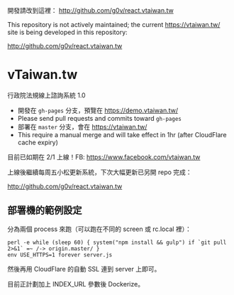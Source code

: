 開發請改到這裡： http://github.com/g0v/react.vtaiwan.tw

This repository is not actively maintained; the current
https://vtaiwan.tw/ site is being developed in this repository:

http://github.com/g0v/react.vtaiwan.tw

vTaiwan.tw
==========

行政院法規線上諮詢系統 1.0

* 開發在 `gh-pages` 分支，預覽在 https://demo.vtaiwan.tw/
 * Please send pull requests and commits toward `gh-pages`
* 部署在 `master` 分支，會在 https://vtaiwan.tw/
 * This require a manual merge and will take effect in 1hr (after CloudFlare cache expiry)

目前已如期在 2/1 上線！FB: https://www.facebook.com/vtaiwan.tw

上線後繼續每周五小松更新系統，下次大幅更新已另開 repo 完成：

http://github.com/g0v/react.vtaiwan.tw

## 部署機的範例設定

分為兩個 process 來跑（可以跑在不同的 screen 或 rc.local 裡）：

```
perl -e while (sleep 60) { system("npm install && gulp") if `git pull 2>&1` =~ /-> origin.master/ }
env USE_HTTPS=1 forever server.js
```

然後再用 CloudFlare 的自動 SSL 連到 server 上即可。

目前正計劃加上 INDEX_URL 參數後 Dockerize。
